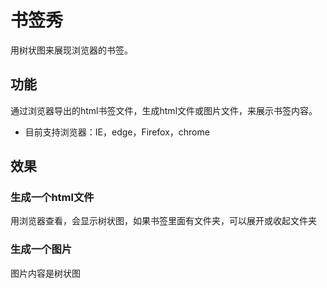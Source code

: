 # 书签秀

用树状图来展现浏览器的书签。

## 功能

通过浏览器导出的html书签文件，生成html文件或图片文件，来展示书签内容。

- 目前支持浏览器：IE，edge，Firefox，chrome

## 效果

### 生成一个html文件

用浏览器查看，会显示树状图，如果书签里面有文件夹，可以展开或收起文件夹

### 生成一个图片

图片内容是树状图
